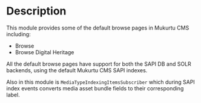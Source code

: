 # Description

This module provides some of the default browse pages in Mukurtu CMS including:
* Browse
* Browse Digital Heritage

All the default browse pages have support for both the SAPI DB and SOLR backends,
using the default Mukurtu CMS SAPI indexes.

Also in this module is `MediaTypeIndexingItemsSubscriber` which during SAPI
index events converts media asset bundle fields to their corresponding label.
